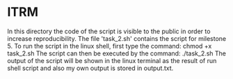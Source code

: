 # ITRM
In this directory the code of the script is visible to the public in order to increase reproducibility. 
The file 'task_2.sh' contains the script for milestone 5. 
To run the script in the linux shell, first type the command: chmod +x task_2.sh 
The script can then be executed by the command: ./task_2.sh 
The output of the script will be shown in the linux terminal as the result of run shell script and also my own output is stored in output.txt.
